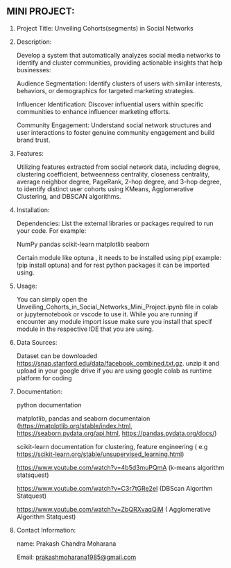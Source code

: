MINI PROJECT:
----------------------------------------------------------------------------------------------------------------------

1. Project Title: Unveiling Cohorts(segments) in Social Networks

2. Description: 


     Develop a system that automatically analyzes social media networks to identify and cluster communities, providing actionable insights that help businesses:

     Audience Segmentation: Identify clusters of users with similar interests, behaviors, or demographics for targeted marketing strategies.

     Influencer Identification: Discover influential users within specific communities to enhance influencer marketing efforts.

     Community Engagement: Understand social network structures and user interactions to foster genuine community engagement and build brand trust.

4. Features:
   
     Utilizing features extracted from social network data, including degree, clustering coefficient, betweenness centrality, closeness centrality, average neighbor 
     degree, PageRank, 2-hop degree, and 3-hop degree, to identify distinct user cohorts using KMeans, Agglomerative Clustering, and DBSCAN algorithms.

6. Installation:
   
     Dependencies: List the external libraries or packages required to run your code. For example:

      NumPy
      pandas
      scikit-learn
      matplotlib
      seaborn
   
   Certain module like optuna , it needs to be installed using pip( example: !pip install optuna) and for rest python packages it can be imported using.

8. Usage:

   
     You can simply open the Unveiling_Cohorts_in_Social_Networks_Mini_Project.ipynb file in colab or jupyternotebook or vscode to use it.
     While you are running if encounter any module import issue make sure you install that specif module in the respective IDE that you are using.

10. Data Sources:


    Dataset can be downloaded https://snap.stanford.edu/data/facebook_combined.txt.gz. unzip it and upload in your google drive if you are using google colab as runtime 
    platform for coding

12. Documentation:

    
      python documentation
    
      matplotlib, pandas and seaborn documentaion (https://matplotlib.org/stable/index.html, https://seaborn.pydata.org/api.html, https://pandas.pydata.org/docs/)

      scikit-learn documentation for clustering, feature engineering ( e.g https://scikit-learn.org/stable/unsupervised_learning.html)

      https://www.youtube.com/watch?v=4b5d3muPQmA  (k-means algorithm statsquest)

      https://www.youtube.com/watch?v=C3r7tGRe2eI (DBScan Algorthm Statquest)

      https://www.youtube.com/watch?v=ZbQRXvaqQiM ( Agglomerative Algorithm Statquest)

14. Contact Information:
    
    name: Prakash Chandra Moharana

    Email: prakashmoharana1985@gmail.com

